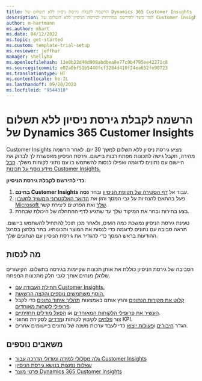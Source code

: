 ```yaml
---
title: הרשמה לקבלת גירסת ניסיון ללא תשלום של Dynamics 365 Customer Insights
description: למד כיצד להירשם במהירות לגירסת הניסיון ללא תשלום של Customer Insights וכיצד להתחיל בעבודה איתה. חקור את היישום ומצא משאבי למידה נוספים.
author: m-hartmann
ms.author: mhart
ms.date: 04/12/2022
ms.topic: get-started
ms.custom: template-trial-setup
ms.reviewer: jeffhar
manager: shellyha
ms.openlocfilehash: 13e0b22d40d909abdbea8e77c9b4795ee42271c8
ms.sourcegitcommit: e02a0bf51b5440fcf3284d410f24ea652fe90723
ms.translationtype: HT
ms.contentlocale: he-IL
ms.lasthandoff: 09/20/2022
ms.locfileid: "9544310"
---
```

# <a name="sign-up-for-a-free-dynamics-365-customer-insights-trial"></a>הרשמה לקבלת גירסת ניסיון ללא תשלום של Dynamics 365 Customer Insights

Customer Insights מציע גירסת ניסיון ללא תשלום למשך 30 יום. לאחר הרשמה מהירה, תקבל גישה לתכונות מפתח רבות ביישום. גירסת הניסיון מאפשרת לך לבדוק את היישום עם נתונים לדוגמה ואפילו לנסות להשתמש בו עם נתוני לקוחות משלך. [קבל מידע נוסף על תכונות Customer Insights.](overview.md)

**כדי להירשם לקבלת גירסת הניסיון**:

1. עבור אל [דף הסקירה של תקופת הניסיון](https://dynamics.microsoft.com/ai/customer-insights/) ובחר **‏‫נסה Customer Insights בחינם‬**.
1. פעל בהתאם להנחיות על גבי המסך והזן את [הדואר האלקטרוני המשויך לחשבון Microsoft שלך](https://support.microsoft.com/windows/what-is-a-microsoft-account-4a7c48e9-ff5a-e9c6-5a5c-1a57d66c3bfa) ואת הפרטים ליצירת קשר.
1. בצע בחירות ובחר את המיקוד שלך עד שתגיע לדף ההתחלה של היכולת שבחרת.

טעינת גירסת הניסיון נמשכת כמה רגעים, ולאחר מכן תוכל להתחיל להשתמש ביישום. תראה סביבה עם נתונים לדוגמה כדי לנסות את המוצר ותכונותיו. בחר בלחצן בסרגל ההודעות בראש המסך כדי להגדיר את גירסת הניסיון עם הנתונים שלך.

## <a name="what-to-try"></a>מה לנסות

הסביבה של גירסת הניסיון כוללת את אותן תכונות שקיימות בגירסה בתשלום. הקישורים שלהלן מנחים אותך לגבי חלק מתכונות המפתח.

- [תחילת העבודה עם Customer Insights.](get-started.md)
- [הוסף משתמשים נוספים והקצה הרשאות.](permissions.md)
- [קלוט את מקורות הנתונים](data-sources.md) והרץ אותם באמצעות [תהליך איחוד נתונים](data-unification.md) כדי לקבל [פרופילי לקוחות מאוחדים](customer-profiles.md).
- [העשיר את פרופילי הלקוחות המאוחדים](enrichment-hub.md) או [הפעל מודלים תחזיתיים](predictions-overview.md).
- צור [פלחים](segments.md) לקיבוץ לקוחות ו[מדדים](measures.md) לסקירת מחווני KPI.
- הגדר [חיבורים](connections.md) ו[פעולות ייצוא](export-destinations.md) כדי לעבד ערכות משנה של נתונים ביישומים אחרים.

## <a name="additional-resources"></a>משאבים נוספים

- [גלה מסלולי למידה ומודולי הדרכה עבור Customer Insights](/training/browse/?products=dynamics-cust-insights)
- [שאלות נפוצות בנושא גירסת הניסיון](trial-faq.md)
- [פרטי מוצר Dynamics 365 Customer Insights](https://dynamics.microsoft.com/ai/customer-insights/)
